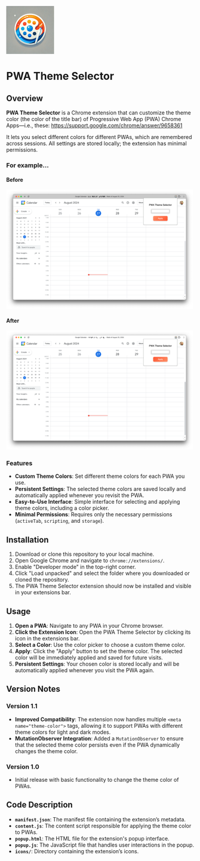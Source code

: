 ![PWA Theme Selector Icon](icons/icon128.png)
# PWA Theme Selector

## Overview

**PWA Theme Selector** is a Chrome extension that can customize the theme color (the color of the title bar) of Progressive Web App (PWA) Chrome Apps—i.e., these: https://support.google.com/chrome/answer/9658361

It lets you select different colors for different PWAs, which are remembered across sessions. All settings are stored locally; the extension has minimal permissions.

### For example... 
#### Before
<img src="images/before.png" alt="Before" style="width: 500px;"/>

#### After
<img src="images/after.png" alt="After" style="width: 500px;"/>

### Features

- **Custom Theme Colors**: Set different theme colors for each PWA you use.
- **Persistent Settings**: The selected theme colors are saved locally and automatically applied whenever you revisit the PWA.
- **Easy-to-Use Interface**: Simple interface for selecting and applying theme colors, including a color picker.
- **Minimal Permissions**: Requires only the necessary permissions (`activeTab`, `scripting`, and `storage`).

## Installation

1. Download or clone this repository to your local machine.
2. Open Google Chrome and navigate to `chrome://extensions/`.
3. Enable "Developer mode" in the top-right corner.
4. Click "Load unpacked" and select the folder where you downloaded or cloned the repository.
5. The PWA Theme Selector extension should now be installed and visible in your extensions bar.

## Usage

1. **Open a PWA**: Navigate to any PWA in your Chrome browser.
2. **Click the Extension Icon**: Open the PWA Theme Selector by clicking its icon in the extensions bar.
3. **Select a Color**: Use the color picker to choose a custom theme color.
4. **Apply**: Click the "Apply" button to set the theme color. The selected color will be immediately applied and saved for future visits.
5. **Persistent Settings**: Your chosen color is stored locally and will be automatically applied whenever you visit the PWA again.

## Version Notes

### Version 1.1
- **Improved Compatibility**: The extension now handles multiple `<meta name="theme-color">` tags, allowing it to support PWAs with different theme colors for light and dark modes.
- **MutationObserver Integration**: Added a `MutationObserver` to ensure that the selected theme color persists even if the PWA dynamically changes the theme color.

### Version 1.0
- Initial release with basic functionality to change the theme color of PWAs.

## Code Description

- **`manifest.json`**: The manifest file containing the extension’s metadata.
- **`content.js`**: The content script responsible for applying the theme color to PWAs.
- **`popup.html`**: The HTML file for the extension's popup interface.
- **`popup.js`**: The JavaScript file that handles user interactions in the popup.
- **`icons/`**: Directory containing the extension’s icons.